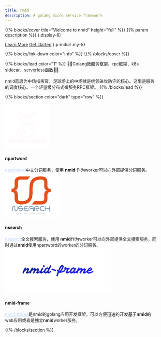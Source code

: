 ```yaml
---
title: nmid
description: A golang micro service framework
---
```


{{% blocks/cover title="Welcome to nmid" height="full" %}}
{{% param description %}}
{.display-6}

<a class="btn btn-lg btn-primary me-3" href="about/">Learn More</a>
<a class="btn btn-lg btn-secondary" href="https://github.com/HughNian/nmid/releases" target="_blank">Get started</a>
{.p-initial .my-5}

<!-- <span style="margin-top:25px;margin-bottom:15px">
<a class="github-button" href="https://github.com/HughNian/nmid" data-icon="octicon-star" data-size="large" data-show-count="true" aria-label="Star nmid">Star nmid</a>
<a class="github-button" href="https://github.com/HughNian/nmid-c" data-icon="octicon-star" data-size="large" data-show-count="true" aria-label="Star nmid-c">Star nmid-c</a>
<a class="github-button" href="https://github.com/HughNian/nmid-php-ext" data-icon="octicon-star" data-size="large" data-show-count="true" aria-label="Star nmid-php-ext">Star nmid-php-ext</a>
</span> -->


{{% blocks/link-down color="info" %}}
{{% /blocks/cover %}}

{{% blocks/lead color="1" %}}
👏👏Golang微服务框架、rpc框架、k8s sidecar、serverless函数👋👋  
<br />
nmid意思为中场指挥官，足球场上的中场就是统领进攻防守的核心。这里是服务的调度核心。一个轻量级分布式微服务RPC框架。
{{% /blocks/lead %}}

{{% blocks/section color="dark" type="row" %}}


<div class="col-lg-4 mb-5 mb-lg-0 text-center">
    <div>
        <i><img src="npartword_logo-removebg.png" style="width:150px;height:150px"></i>
    </div>
    <h4 class="h3">
        npartword
    </h4>
    <div class="mb-0">
        <a href="https://github.com/HughNian/npartword" style="color:#bdd7fe">npartword</a>中文分词服务，使用 <b>nmid</b> 作为worker可以向外部提供分词服务。
    </div>
</div>

<div class="col-lg-4 mb-5 mb-lg-0 text-center">
    <div>
        <i><img src="nsearch_logo-removebg.png" style="width:180px;height:150px"></i>
    </div>
    <h4 class="h3">
        nsearch
    </h4>
    <div class="mb-0">
        <a href="https://github.com/HughNian/nsearch" style="color:#bdd7fe">nsearch</a>全文搜索服务，使用 <b>nmid</b>作为worker可以向外部提供全文搜索服务，同时通过<b>nmid</b>使用npartword的worker的分词服务。
    </div>
</div>

<div class="col-lg-4 mb-5 mb-lg-0 text-center">
    <div>
        <i><img src="nmid-frame_logo-removebg.png" style="width:350px;height:150px"></i>
    </div>
    <h4 class="h3">
        nmid-frame
    </h4>
    <div class="mb-0">
        <a href="https://github.com/nmid-team/goframe" style="color:#bdd7fe">nmid-frame</a>是nmid的golang应用开发框架，可以方便迅速的开发基于<b>nmid</b>的web应用或者是独立<b>nmid</b>worker服务。
    </div>
</div>

{{% /blocks/section %}}
